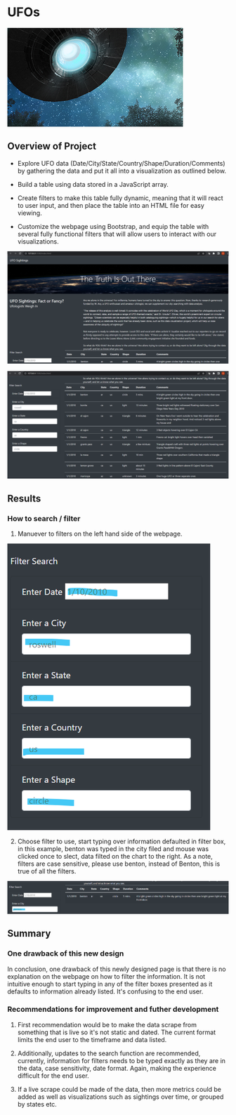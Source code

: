 # UFOs

![UFOs_JS.png](Images/UFO_JS.png)

## Overview of Project

* Explore UFO data (Date/City/State/Country/Shape/Duration/Comments) by gathering the data and put it all into a visualization as outlined below.

* Build a table using data stored in a JavaScript array.
* Create filters to make this table fully dynamic, meaning that it will react to user input, and  then place the table into an HTML file for easy viewing.
* Customize the webpage using Bootstrap, and equip the table with several fully functional filters that will allow users to interact with our visualizations. 

![UFOs_Landing_Page.png](Images/UFOs_Landing_Page.png)

![Deliverable_1.png)](Images/Deliverable_1.png)

## Results 

### How to search / filter

1. Manuever to filters on the left hand side of the webpage.

![Step_1.png](Images/Step_1.png)

2. Choose filter to use, start typing over information defaulted in filter box, in this example, benton was typed in the city filed and mouse was clicked once to slect, data filted on the chart to the right.  As a note, filters are case sensitive, please use benton, instead of Benton, this is true of all the filters.

![Step_2.png](Images/Step_2.png)


## Summary

### One drawback of this new design 

In conclusion, one drawback of this newly designed page is that there is no explanation on the webpage on how to filter the information.  It is not intuitive enough to start typing in any of the filter boxes presented as it defaults to information already listed.  It's confusing to the end user.  

### Recommendations for improvement and futher development

1. First recommendation would be to make the data scrape from something that is live so it's not static and dated.  The current format limits the end user to the timeframe and data listed.

2. Additionally, updates to the search function are recommended, currently, information for filters needs to be typed exactly as they are in the data, case sensitivity, date format.  Again, making the experience difficult for the end user.

3. If a live scrape could be made of the data, then more metrics could be added as well as visualizations such as sightings over time, or grouped by states etc.
